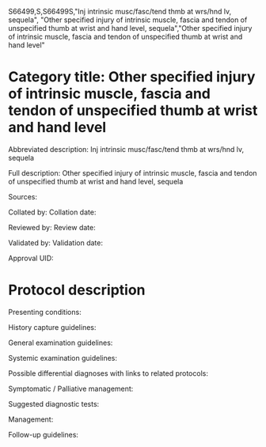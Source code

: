 S66499,S,S66499S,"Inj intrinsic musc/fasc/tend thmb at wrs/hnd lv, sequela", "Other specified injury of intrinsic muscle, fascia and tendon of unspecified thumb at wrist and hand level, sequela","Other specified injury of intrinsic muscle, fascia and tendon of unspecified thumb at wrist and hand level"
# Category title: Other specified injury of intrinsic muscle, fascia and tendon of unspecified thumb at wrist and hand level

Abbreviated description: Inj intrinsic musc/fasc/tend thmb at wrs/hnd lv, sequela

Full description: Other specified injury of intrinsic muscle, fascia and tendon of unspecified thumb at wrist and hand level, sequela

Sources:

Collated by:
Collation date:

Reviewed by:
Review date:

Validated by:
Validation date:

Approval UID:

# Protocol description

Presenting conditions:

History capture guidelines:

General examination guidelines:

Systemic examination guidelines:

Possible differential diagnoses with links to related protocols:

Symptomatic / Palliative management:

Suggested diagnostic tests:

Management:

Follow-up guidelines:
